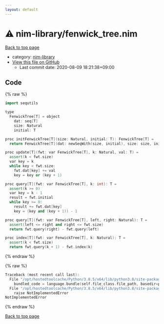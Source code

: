 ```yaml
---
layout: default
---
```


<!-- mathjax config similar to math.stackexchange -->
<script type="text/javascript" async
  src="https://cdnjs.cloudflare.com/ajax/libs/mathjax/2.7.5/MathJax.js?config=TeX-MML-AM_CHTML">
</script>
<script type="text/x-mathjax-config">
  MathJax.Hub.Config({
    TeX: { equationNumbers: { autoNumber: "AMS" }},
    tex2jax: {
      inlineMath: [ ['$','$'] ],
      processEscapes: true
    },
    "HTML-CSS": { matchFontHeight: false },
    displayAlign: "left",
    displayIndent: "2em"
  });
</script>

<script type="text/javascript" src="https://cdnjs.cloudflare.com/ajax/libs/jquery/3.4.1/jquery.min.js"></script>
<script src="https://cdn.jsdelivr.net/npm/jquery-balloon-js@1.1.2/jquery.balloon.min.js" integrity="sha256-ZEYs9VrgAeNuPvs15E39OsyOJaIkXEEt10fzxJ20+2I=" crossorigin="anonymous"></script>
<script type="text/javascript" src="../../assets/js/copy-button.js"></script>
<link rel="stylesheet" href="../../assets/css/copy-button.css" />


# :warning: nim-library/fenwick_tree.nim

<a href="../../index.html">Back to top page</a>

* category: <a href="../../index.html#dd390cd6b7c8b7d7cfc5543fc36ddaac">nim-library</a>
* <a href="{{ site.github.repository_url }}/blob/master/nim-library/fenwick_tree.nim">View this file on GitHub</a>
    - Last commit date: 2020-08-09 18:21:38+09:00




## Code

<a id="unbundled"></a>
{% raw %}
```cpp
import sequtils

type
  FenwickTree[T] = object
    dat: seq[T]
    size: Natural
    initial: T

proc initFenwickTree[T](size: Natural, initial: T): FenwickTree[T] =
  return FenwickTree[T](dat: newSeqWith(size, initial), size: size, initial: initial)

proc update[T](fwt: var FenwickTree[T], k: Natural, val: T) =
  assert(k < fwt.size)
  var key = k
  while key < fwt.size:
    fwt.dat[key] += val
    key = key or (key + 1)

proc query[T](fwt: var FenwickTree[T], k: int): T =
  assert(k >= 0)
  var key = k - 1
  result = fwt.initial
  while key >= 0:
    result += fwt.dat[key]
    key = (key and (key + 1)) - 1

proc query[T](fwt: var FenwickTree[T], left, right: Natural): T =
  assert(left <= right and right <= fwt.size)
  return fwt.query(right) - fwt.query(left)

proc index[T](fwt: var FenwickTree[T], k: Natural): T =
  assert(k < fwt.size)
  return fwt.query(k + 1) - fwt.index(k)

```
{% endraw %}

<a id="bundled"></a>
{% raw %}
```cpp
Traceback (most recent call last):
  File "/opt/hostedtoolcache/Python/3.8.5/x64/lib/python3.8/site-packages/onlinejudge_verify/docs.py", line 349, in write_contents
    bundled_code = language.bundle(self.file_class.file_path, basedir=pathlib.Path.cwd())
  File "/opt/hostedtoolcache/Python/3.8.5/x64/lib/python3.8/site-packages/onlinejudge_verify/languages/nim.py", line 86, in bundle
    raise NotImplementedError
NotImplementedError

```
{% endraw %}

<a href="../../index.html">Back to top page</a>

